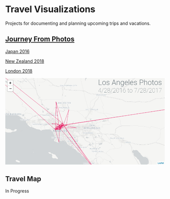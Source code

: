 # Travel Visualizations

Projects for documenting and planning upcoming trips and vacations.

## [Journey From Photos](./photo-visualization)

[Japan 2016](https://gkjohnson.github.io/travel-photo-visualization/photo-visualization/example/#japan)

[New Zealand 2018](https://gkjohnson.github.io/travel-photo-visualization/photo-visualization/example/#newzealand)

[London 2018](https://gkjohnson.github.io/travel-photo-visualization/photo-visualization/example/#london)

![example](docs/example.png)

## Travel Map

In Progress

